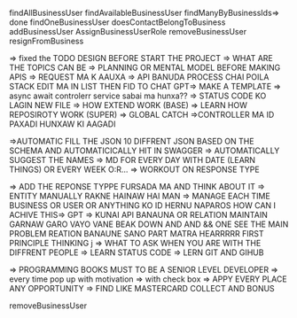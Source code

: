 findAllBusinessUser
findAvailableBusinessUser
findManyByBusinessIds=> done
findOneBusinessUser
doesContactBelongToBusiness
addBusinessUser
AssignBusinessUserRole
removeBusinessUser
resignFromBusiness


=> fixed the TODO DESIGN BEFORE START THE PROJECT  => WHAT ARE THE TOPICS CAN BE
=> PLANNING OR MENTAL MODEL BEFORE MAKING APIS
=> REQUEST MA K AAUXA
=> API BANUDA PROCESS CHAI POILA STACK EDIT MA IN LIST THEN FID TO CHAT GPT=> MAKE A TEMPLATE
=> async await controlerr service sabai ma hunxa??
=> STATUS CODE KO LAGIN NEW FILE
=> HOW EXTEND WORK (BASE)
=> LEARN HOW REPOSIROTY WORK (SUPER)
=> GLOBAL CATCH
=>CONTROLLER MA ID PAXADI HUNXAW KI AAGADI

=>AUTOMATIC FILL THE JSON 10 DIFFRENT JSON BASED ON THE SCHEMA AND AUTOMATICICALLY HIT IN  SWAGGER
=> AUTOMATICALLY SUGGEST THE NAMES
=> MD FOR EVERY DAY WITH DATE (LEARN THINGS) OR EVERY WEEK O:R...
=> WORKOUT ON RESPONSE TYPE

=> ADD THE REPONSE TYPPE FURSADA MA AND THINK ABOUT IT
=> ENTITY MANUALLY RAKNE HAINAW HAI MAN
=> MANAGE EACH TIME BUSINESS OR USER OR ANYTHING KO ID HERNU NAPAROS HOW CAN I ACHIVE THIS=> GPT
=> KUNAI API BANAUNA OR RELATION MAINTAIN GARNAW GARO VAYO VANE BEAK DOWN AND AND && ONE SEE THE MAIN PROBLEM REATION BANAUNE SANO PART MATRA HEARRRRR FIRST PRINCIPLE THINKING
j
=> WHAT TO ASK WHEN YOU ARE WITH THE DIFFRENT PEOPLE 
=> LEARN STATUS CODE
=> LERN GIT AND GIHUB

=> PROGRAMMING BOOKS MUST TO BE A SENIOR LEVEL DEVELOPER
=> every time pop up with motivation => with check box 
=> APPY EVERY PLACE ANY OPPORTUNITY
=> FIND LIKE MASTERCARD COLLECT AND BONUS 

removeBusinessUser
